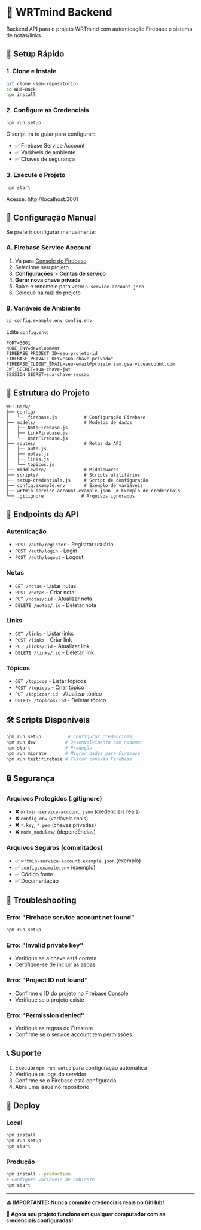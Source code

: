 # 🔧 WRTmind Backend

Backend API para o projeto WRTmind com autenticação Firebase e sistema de notas/links.

## 🚀 Setup Rápido

### **1. Clone e Instale**
```bash
git clone <seu-repositorio>
cd WRT-Back
npm install
```

### **2. Configure as Credenciais**
```bash
npm run setup
```

O script irá te guiar para configurar:
- ✅ Firebase Service Account
- ✅ Variáveis de ambiente
- ✅ Chaves de segurança

### **3. Execute o Projeto**
```bash
npm start
```

Acesse: http://localhost:3001

## 🔐 Configuração Manual

Se preferir configurar manualmente:

### **A. Firebase Service Account**
1. Vá para [Console do Firebase](https://console.firebase.google.com/)
2. Selecione seu projeto
3. **Configurações** > **Contas de serviço**
4. **Gerar nova chave privada**
5. Baixe e renomeie para `wrtmin-service-account.json`
6. Coloque na raiz do projeto

### **B. Variáveis de Ambiente**
```bash
cp config.example.env config.env
```

Edite `config.env`:
```env
PORT=3001
NODE_ENV=development
FIREBASE_PROJECT_ID=seu-projeto-id
FIREBASE_PRIVATE_KEY="sua-chave-privada"
FIREBASE_CLIENT_EMAIL=seu-email@projeto.iam.gserviceaccount.com
JWT_SECRET=sua-chave-jwt
SESSION_SECRET=sua-chave-sessao
```

## 📁 Estrutura do Projeto

```
WRT-Back/
├── config/
│   └── firebase.js          # Configuração Firebase
├── models/                  # Modelos de dados
│   ├── NotaFirebase.js
│   ├── LinkFirebase.js
│   └── UserFirebase.js
├── routes/                  # Rotas da API
│   ├── auth.js
│   ├── notas.js
│   ├── links.js
│   └── topicos.js
├── middleware/              # Middlewares
├── scripts/                 # Scripts utilitários
├── setup-credentials.js     # Script de configuração
├── config.example.env       # Exemplo de variáveis
├── wrtmin-service-account.example.json  # Exemplo de credenciais
└── .gitignore              # Arquivos ignorados
```

## 🔌 Endpoints da API

### **Autenticação**
- `POST /auth/register` - Registrar usuário
- `POST /auth/login` - Login
- `POST /auth/logout` - Logout

### **Notas**
- `GET /notas` - Listar notas
- `POST /notas` - Criar nota
- `PUT /notas/:id` - Atualizar nota
- `DELETE /notas/:id` - Deletar nota

### **Links**
- `GET /links` - Listar links
- `POST /links` - Criar link
- `PUT /links/:id` - Atualizar link
- `DELETE /links/:id` - Deletar link

### **Tópicos**
- `GET /topicos` - Listar tópicos
- `POST /topicos` - Criar tópico
- `PUT /topicos/:id` - Atualizar tópico
- `DELETE /topicos/:id` - Deletar tópico

## 🛠️ Scripts Disponíveis

```bash
npm run setup          # Configurar credenciais
npm run dev           # Desenvolvimento com nodemon
npm start             # Produção
npm run migrate       # Migrar dados para Firebase
npm run test:firebase # Testar conexão Firebase
```

## 🔒 Segurança

### **Arquivos Protegidos (.gitignore)**
- ❌ `wrtmin-service-account.json` (credenciais reais)
- ❌ `config.env` (variáveis reais)
- ❌ `*.key`, `*.pem` (chaves privadas)
- ❌ `node_modules/` (dependências)

### **Arquivos Seguros (commitados)**
- ✅ `wrtmin-service-account.example.json` (exemplo)
- ✅ `config.example.env` (exemplo)
- ✅ Código fonte
- ✅ Documentação

## 🚨 Troubleshooting

### **Erro: "Firebase service account not found"**
```bash
npm run setup
```

### **Erro: "Invalid private key"**
- Verifique se a chave está correta
- Certifique-se de incluir as aspas

### **Erro: "Project ID not found"**
- Confirme o ID do projeto no Firebase Console
- Verifique se o projeto existe

### **Erro: "Permission denied"**
- Verifique as regras do Firestore
- Confirme se o service account tem permissões

## 📞 Suporte

1. Execute `npm run setup` para configuração automática
2. Verifique os logs do servidor
3. Confirme se o Firebase está configurado
4. Abra uma issue no repositório

## 🔄 Deploy

### **Local**
```bash
npm install
npm run setup
npm start
```

### **Produção**
```bash
npm install --production
# Configure variáveis de ambiente
npm start
```

---

**⚠️ IMPORTANTE: Nunca commite credenciais reais no GitHub!**

**🎉 Agora seu projeto funciona em qualquer computador com as credenciais configuradas!** 